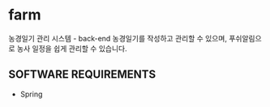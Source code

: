 # farm 
농경일기 관리 시스템 - back-end
농경일기를 작성하고 관리할 수 있으며, 푸쉬알림으로 농사 일정을 쉽게 관리할 수 있습니다.

## SOFTWARE REQUIREMENTS
- Spring
